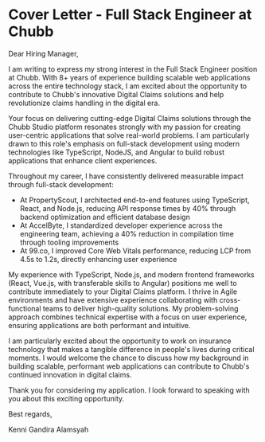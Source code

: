 # Cover Letter - Full Stack Engineer at Chubb

Dear Hiring Manager,

I am writing to express my strong interest in the Full Stack Engineer position at Chubb. With 8+ years of experience building scalable web applications across the entire technology stack, I am excited about the opportunity to contribute to Chubb's innovative Digital Claims solutions and help revolutionize claims handling in the digital era.

Your focus on delivering cutting-edge Digital Claims solutions through the Chubb Studio platform resonates strongly with my passion for creating user-centric applications that solve real-world problems. I am particularly drawn to this role's emphasis on full-stack development using modern technologies like TypeScript, NodeJS, and Angular to build robust applications that enhance client experiences.

Throughout my career, I have consistently delivered measurable impact through full-stack development:

- At PropertyScout, I architected end-to-end features using TypeScript, React, and Node.js, reducing API response times by 40% through backend optimization and efficient database design
- At AccelByte, I standardized developer experience across the engineering team, achieving a 40% reduction in compilation time through tooling improvements
- At 99.co, I improved Core Web Vitals performance, reducing LCP from 4.5s to 1.2s, directly enhancing user experience

My experience with TypeScript, Node.js, and modern frontend frameworks (React, Vue.js, with transferable skills to Angular) positions me well to contribute immediately to your Digital Claims platform. I thrive in Agile environments and have extensive experience collaborating with cross-functional teams to deliver high-quality solutions. My problem-solving approach combines technical expertise with a focus on user experience, ensuring applications are both performant and intuitive.

I am particularly excited about the opportunity to work on insurance technology that makes a tangible difference in people's lives during critical moments. I would welcome the chance to discuss how my background in building scalable, performant web applications can contribute to Chubb's continued innovation in digital claims.

Thank you for considering my application. I look forward to speaking with you about this exciting opportunity.

Best regards,

Kenni Gandira Alamsyah
